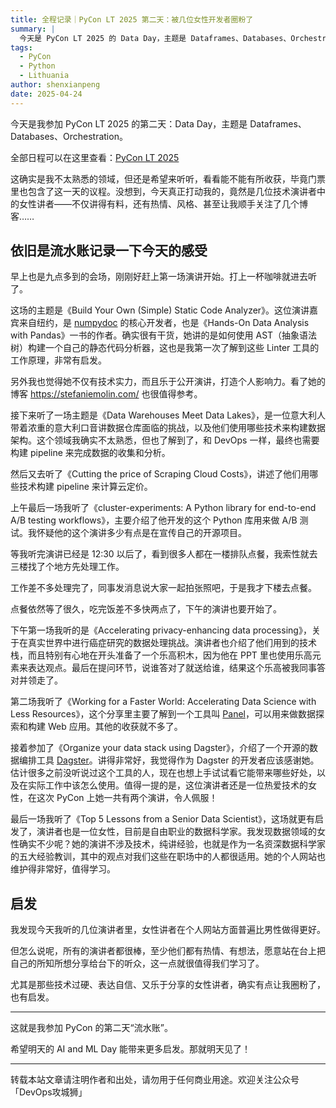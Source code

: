 ```yaml
---
title: 全程记录｜PyCon LT 2025 第二天：被几位女性开发者圈粉了
summary: |
  今天是 PyCon LT 2025 的 Data Day，主题是 Dataframes、Databases、Orchestration。虽然不太熟悉这些领域，但几位女性讲者的演讲让我印象深刻，收获颇丰。
tags:
  - PyCon
  - Python
  - Lithuania
author: shenxianpeng
date: 2025-04-24
---
```


今天是我参加 PyCon LT 2025 的第二天：Data Day，主题是 Dataframes、Databases、Orchestration。

全部日程可以在这里查看：[PyCon LT 2025](https://pretalx.com/pycon-lithuania-2025/schedule/)

这确实是我不太熟悉的领域，但还是希望来听听，看看能不能有所收获，毕竟门票里也包含了这一天的议程。没想到，今天真正打动我的，竟然是几位技术演讲者中的女性讲者——不仅讲得有料，还有热情、风格、甚至让我顺手关注了几个博客……



## 依旧是流水账记录一下今天的感受

早上也是九点多到的会场，刚刚好赶上第一场演讲开始。打上一杯咖啡就进去听了。

这场的主题是《Build Your Own (Simple) Static Code Analyzer》。这位演讲嘉宾来自纽约，是 [numpydoc](https://github.com/numpy/numpydoc) 的核心开发者，也是《Hands-On Data Analysis with Pandas》一书的作者。确实很有干货，她讲的是如何使用 AST（抽象语法树）构建一个自己的静态代码分析器，这也是我第一次了解到这些 Linter 工具的工作原理，非常有启发。

另外我也觉得她不仅有技术实力，而且乐于公开演讲，打造个人影响力。看了她的博客 https://stefaniemolin.com/ 也很值得参考。

接下来听了一场主题是《Data Warehouses Meet Data Lakes》，是一位意大利人带着浓重的意大利口音讲数据仓库面临的挑战，以及他们使用哪些技术来构建数据架构。这个领域我确实不太熟悉，但也了解到了，和 DevOps 一样，最终也需要构建 pipeline 来完成数据的收集和分析。

然后又去听了《Cutting the price of Scraping Cloud Costs》，讲述了他们用哪些技术构建 pipeline 来计算云定价。

上午最后一场我听了《cluster-experiments: A Python library for end-to-end A/B testing workflows》，主要介绍了他开发的这个 Python 库用来做 A/B 测试。我怀疑他的这个演讲多少有点是在宣传自己的开源项目。

等我听完演讲已经是 12:30 以后了，看到很多人都在一楼排队点餐，我索性就去三楼找了个地方先处理工作。

工作差不多处理完了，同事发消息说大家一起拍张照吧，于是我才下楼去点餐。

点餐依然等了很久，吃完饭差不多快两点了，下午的演讲也要开始了。

下午第一场我听的是《Accelerating privacy-enhancing data processing》，关于在真实世界中进行癌症研究的数据处理挑战。演讲者也介绍了他们用到的技术栈，而且特别有心地在开头准备了一个乐高积木，因为他在 PPT 里也使用乐高元素来表达观点。最后在提问环节，说谁答对了就送给谁，结果这个乐高被我同事答对并领走了。

第二场我听了《Working for a Faster World: Accelerating Data Science with Less Resources》，这个分享里主要了解到一个工具叫 [Panel](https://github.com/holoviz/panel)，可以用来做数据探索和构建 Web 应用。其他的收获就不多了。

接着参加了《Organize your data stack using Dagster》，介绍了一个开源的数据编排工具 [Dagster](https://github.com/dagster-io/dagster)。讲得非常好，我觉得作为 Dagster 的开发者应该感谢她。估计很多之前没听说过这个工具的人，现在也想上手试试看它能带来哪些好处，以及在实际工作中该怎么使用。值得一提的是，这位演讲者还是一位热爱技术的女性，在这次 PyCon 上她一共有两个演讲，令人佩服！

最后一场我听了《Top 5 Lessons from a Senior Data Scientist》，这场就更有启发了，演讲者也是一位女性，目前是自由职业的数据科学家。我发现数据领域的女性确实不少呢？她的演讲不涉及技术，纯讲经验，也就是作为一名资深数据科学家的五大经验教训，其中的观点对我们这些在职场中的人都很适用。她的个人网站也维护得非常好，值得学习。

## 启发

我发现今天我听的几位演讲者里，女性讲者在个人网站方面普遍比男性做得更好。

但怎么说呢，所有的演讲者都很棒，至少他们都有热情、有想法，愿意站在台上把自己的所知所想分享给台下的听众，这一点就很值得我们学习了。

尤其是那些技术过硬、表达自信、又乐于分享的女性讲者，确实有点让我圈粉了，也有启发。

---

这就是我参加 PyCon 的第二天“流水账”。

希望明天的 AI and ML Day 能带来更多启发。那就明天见了！

---

转载本站文章请注明作者和出处，请勿用于任何商业用途。欢迎关注公众号「DevOps攻城狮」
